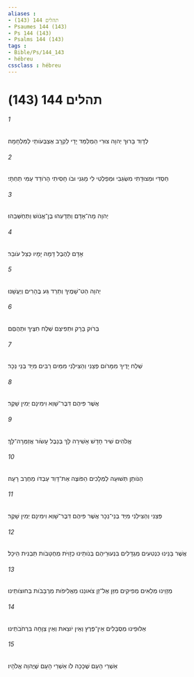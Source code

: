 ```yaml
---
aliases : 
- תהלים 144 (143)
- Psaumes 144 (143)
- Ps 144 (143)
- Psalms 144 (143)
tags : 
- Bible/Ps/144_143
- hébreu
cssclass : hébreu
---
```


# תהלים 144 (143)

###### 1
לְדָוִד בָּרוּךְ יְהוָה צוּרִי הַמְלַמֵּד יָדַי לַקְרָב אֶצְבְּעֹותַי לַמִּלְחָמָה׃
###### 2
חַסְדִּי וּמְצוּדָתִי מִשְׂגַּבִּי וּמְפַלְטִי לִי מָגִנִּי וּבֹו חָסִיתִי הָרֹודֵד עַמִּי תַחְתָּי׃
###### 3
יְהוָה מָה־אָדָם וַתֵּדָעֵהוּ בֶּן־אֱנֹושׁ וַתְּחַשְּׁבֵהוּ׃
###### 4
אָדָם לַהֶבֶל דָּמָה יָמָיו כְּצֵל עֹובֵר׃
###### 5
יְהוָה הַט־שָׁמֶיךָ וְתֵרֵד גַּע בֶּהָרִים וְיֶעֱשָׁנוּ׃
###### 6
בְּרֹוק בָּרָק וּתְפִיצֵם שְׁלַח חִצֶּיךָ וּתְהֻםֵּם׃
###### 7
שְׁלַח יָדֶיךָ מִמָּרֹום פְּצֵנִי וְהַצִּילֵנִי מִמַּיִם רַבִּים מִיַּד בְּנֵי נֵכָר׃
###### 8
אֲשֶׁר פִּיהֶם דִּבֶּר־שָׁוְא וִימִינָם יְמִין שָׁקֶר׃
###### 9
אֱלֹהִים שִׁיר חָדָשׁ אָשִׁירָה לָּךְ בְּנֵבֶל עָשֹׂור אֲזַמְּרָה־לָּךְ׃
###### 10
הַנֹּותֵן תְּשׁוּעָה לַמְּלָכִים הַפֹּוצֶה אֶת־דָּוִד עַבְדֹּו מֵחֶרֶב רָעָה׃
###### 11
פְּצֵנִי וְהַצִּילֵנִי מִיַּד בְּנֵי־נֵכָר אֲשֶׁר פִּיהֶם דִּבֶּר־שָׁוְא וִימִינָם יְמִין שָׁקֶר׃
###### 12
אֲשֶׁר בָּנֵינוּ כִּנְטִעִים מְגֻדָּלִים בִּנְעוּרֵיהֶם בְּנֹותֵינוּ כְזָוִיֹּת מְחֻטָּבֹות תַּבְנִית הֵיכָל׃
###### 13
מְזָוֵינוּ מְלֵאִים מְפִיקִים מִזַּן אֶל־זַן צֹאונֵנוּ מַאֲלִיפֹות מְרֻבָּבֹות בְּחוּצֹותֵינוּ׃
###### 14
אַלּוּפֵינוּ מְסֻבָּלִים אֵין־פֶּרֶץ וְאֵין יֹוצֵאת וְאֵין צְוָחָה בִּרְחֹבֹתֵינוּ׃
###### 15
אַשְׁרֵי הָעָם שֶׁכָּכָה לֹּו אַשְׁרֵי הָעָם שֶׁיֲהוָה אֱלֹהָיו׃
